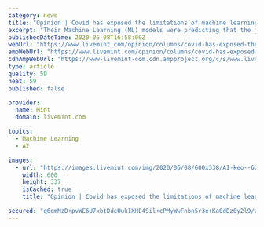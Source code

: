 ```yaml
---
category: news
title: "Opinion | Covid has exposed the limitations of machine learning"
excerpt: "Their Machine Learning (ML) models were predicting that the jobless rate would continue to rise to over 20%. This isn’t the first time that the technology around ML has failed. In 2016, sophisticated ML algorithms failed to predict the outcomes of both the Brexit vote as well as the US presidential election."
publishedDateTime: 2020-06-08T16:58:00Z
webUrl: "https://www.livemint.com/opinion/columns/covid-has-exposed-the-limitations-of-machine-learning-11591633809674.html"
ampWebUrl: "https://www.livemint.com/opinion/columns/covid-has-exposed-the-limitations-of-machine-learning/amp-11591633809674.html"
cdnAmpWebUrl: "https://www-livemint-com.cdn.ampproject.org/c/s/www.livemint.com/opinion/columns/covid-has-exposed-the-limitations-of-machine-learning/amp-11591633809674.html"
type: article
quality: 59
heat: 59
published: false

provider:
  name: Mint
  domain: livemint.com

topics:
  - Machine Learning
  - AI

images:
  - url: "https://images.livemint.com/img/2020/06/08/600x338/AI-keo--621x414@LiveMint_1591634732028.jpg"
    width: 600
    height: 337
    isCached: true
    title: "Opinion | Covid has exposed the limitations of machine learning"

secured: "q6gmMzD+pvWE6U7xbtDdeUukIXHE4Sil+cPMyWwFnbn5r3e+Ka0dDz0y2l9/wFPQtygdjdwnrciFMkY4Nnlx/1NgKUaWdfL7rGZvI9GClXFBAMeH23stkq3xcRQcO3SMUPmQloNlr8ZfbRpz80tHLafDk9rMdjnolY2g5ll1JRIg4UnbeNVsTjAQIfQboJWwfV4bBD2/YzBIQypBGkHBTU2nn6u/wtxZ54Lpk5Ru9P3YHbXCs81oKrwChoHzbea6qYUaRcqo4nkDXd/UjkivDqPHZfgXur4n4fgiOS5H4LjDOgtm1r9ee1aA0aDAYzUzDE56zEO3V8XIGgZZxq9s0xnenK5IRdYjHqDdD/BuLGaN2bXNAdrclFinEH5Lgbe+2k1NqpYEGTVSA0fqcFIoWwn+tOluQabktGPBgMdXfH0tEGpvSLeQ5GuDIXqntWo9ZbWEwhxVaWPRvAXLpLjYmxEnHFu8bktepqOwbyrfYpg=;2MwIHDTnb0w96+0vS7Ur2g=="
---
```


